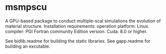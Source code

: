 # msmpscu
 A GPU-based package to conduct multiple-scal simulations the evolution of material structure.
 Installation requirements:
    operation platform: Linux.  
    compiler:  PGI Fortran community Edition version.
    Cuda: 8.0 or higher.
 
 See bidlib.readme for building the static libraries.
 See gapp.readme for building an excutable. 
 
  
  
